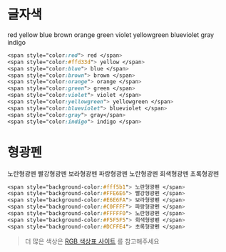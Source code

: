 # 글자색

red
yellow
blue
brown
orange
green
violet
yellowgreen
blueviolet
gray
indigo

```css
<span style="color:red"> red </span>
<span style="color:#ffd33d"> yellow </span>
<span style="color:blue"> blue </span>
<span style="color:brown"> brown </span>
<span style="color:orange"> orange </span>
<span style="color:green"> green </span>
<span style="color:violet"> violet </span>
<span style="color:yellowgreen"> yellowgreen </span>
<span style="color:blueviolet"> blueviolet </span>
<span style="color:gray"> gray</span>
<span style="color:indigo"> indigo </span>
```

# 형광펜

노란형광펜
빨강형광펜
보라형광펜
파랑형광펜
노란형광펜
회색형광펜
초록형광펜

```css
<span style="background-color:#fff5b1"> 노란형광펜 </span>
<span style="background-color:#FFE6E6"> 빨강형광펜 </span>
<span style="background-color:#E6E6FA"> 보라형광펜 </span>
<span style="background-color:#C0FFFF"> 파랑형광펜 </span>
<span style="background-color:#FFFFF0"> 노란형광펜 </span>
<span style="background-color:#F5F5F5"> 회색형광펜 </span>
<span style="background-color:#DCFFE4"> 초록형광펜 </span>
```

> 더 많은 색상은 [RGB 색상표 사이트](https://www.rapidtables.com/web/color/RGB_Color.html) 를 참고해주세요